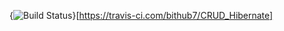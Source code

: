 {<img src="https://travis-ci.com/bithub7/CRUD_Hibernate.svg?branch=master" alt="Build Status" />}[https://travis-ci.com/bithub7/CRUD_Hibernate]
